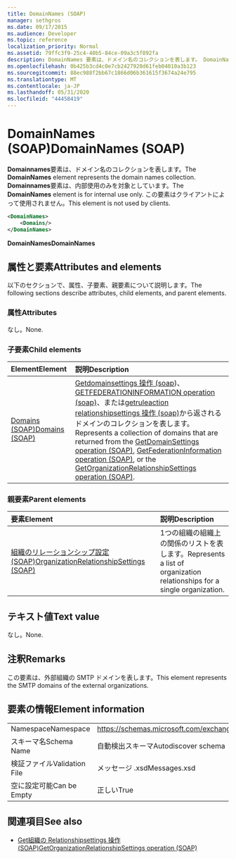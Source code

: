 ```yaml
---
title: DomainNames (SOAP)
manager: sethgros
ms.date: 09/17/2015
ms.audience: Developer
ms.topic: reference
localization_priority: Normal
ms.assetid: 79ffc3f9-25c4-40b5-84ce-09a3c5f892fa
description: DomainNames 要素は、ドメイン名のコレクションを表します。 DomainNames 要素は、内部使用のみを対象としています。 この要素はクライアントによって使用されません。
ms.openlocfilehash: 0b425b3cd4c0e7cb2427920d61feb04010a3b123
ms.sourcegitcommit: 88ec988f2bb67c1866d06b361615f3674a24e795
ms.translationtype: MT
ms.contentlocale: ja-JP
ms.lasthandoff: 05/31/2020
ms.locfileid: "44458419"
---
```

# <a name="domainnames-soap"></a><span data-ttu-id="33274-105">DomainNames (SOAP)</span><span class="sxs-lookup"><span data-stu-id="33274-105">DomainNames (SOAP)</span></span>

<span data-ttu-id="33274-106">**Domainnames**要素は、ドメイン名のコレクションを表します。</span><span class="sxs-lookup"><span data-stu-id="33274-106">The **DomainNames** element represents the domain names collection.</span></span> <span data-ttu-id="33274-107">**Domainnames**要素は、内部使用のみを対象としています。</span><span class="sxs-lookup"><span data-stu-id="33274-107">The **DomainNames** element is for internal use only.</span></span> <span data-ttu-id="33274-108">この要素はクライアントによって使用されません。</span><span class="sxs-lookup"><span data-stu-id="33274-108">This element is not used by clients.</span></span> 
  
```XML
<DomainNames>
    <Domains/>
</DomainNames>
```

 <span data-ttu-id="33274-109">**DomainNames**</span><span class="sxs-lookup"><span data-stu-id="33274-109">**DomainNames**</span></span>
## <a name="attributes-and-elements"></a><span data-ttu-id="33274-110">属性と要素</span><span class="sxs-lookup"><span data-stu-id="33274-110">Attributes and elements</span></span>

<span data-ttu-id="33274-111">以下のセクションで、属性、子要素、親要素について説明します。</span><span class="sxs-lookup"><span data-stu-id="33274-111">The following sections describe attributes, child elements, and parent elements.</span></span>
  
### <a name="attributes"></a><span data-ttu-id="33274-112">属性</span><span class="sxs-lookup"><span data-stu-id="33274-112">Attributes</span></span>

<span data-ttu-id="33274-113">なし。</span><span class="sxs-lookup"><span data-stu-id="33274-113">None.</span></span>
  
### <a name="child-elements"></a><span data-ttu-id="33274-114">子要素</span><span class="sxs-lookup"><span data-stu-id="33274-114">Child elements</span></span>

|<span data-ttu-id="33274-115">**Element**</span><span class="sxs-lookup"><span data-stu-id="33274-115">**Element**</span></span>|<span data-ttu-id="33274-116">**説明**</span><span class="sxs-lookup"><span data-stu-id="33274-116">**Description**</span></span>|
|:-----|:-----|
|[<span data-ttu-id="33274-117">Domains (SOAP)</span><span class="sxs-lookup"><span data-stu-id="33274-117">Domains (SOAP)</span></span>](domains-soap.md) <br/> |<span data-ttu-id="33274-118">[Getdomainsettings 操作 (soap](getdomainsettings-operation-soap.md))、 [GETFEDERATIONINFORMATION operation (soap)](getfederationinformation-operation-soap.md)、または[getruleaction relationshipsettings 操作 (soap)](getorganizationrelationshipsettings-operation-soap.md)から返されるドメインのコレクションを表します。</span><span class="sxs-lookup"><span data-stu-id="33274-118">Represents a collection of domains that are returned from the [GetDomainSettings operation (SOAP)](getdomainsettings-operation-soap.md), [GetFederationInformation operation (SOAP)](getfederationinformation-operation-soap.md), or the [GetOrganizationRelationshipSettings operation (SOAP)](getorganizationrelationshipsettings-operation-soap.md).</span></span>  <br/> |
   
### <a name="parent-elements"></a><span data-ttu-id="33274-119">親要素</span><span class="sxs-lookup"><span data-stu-id="33274-119">Parent elements</span></span>

|<span data-ttu-id="33274-120">**要素**</span><span class="sxs-lookup"><span data-stu-id="33274-120">**Element**</span></span>|<span data-ttu-id="33274-121">**説明**</span><span class="sxs-lookup"><span data-stu-id="33274-121">**Description**</span></span>|
|:-----|:-----|
|[<span data-ttu-id="33274-122">組織のリレーションシップ設定 (SOAP)</span><span class="sxs-lookup"><span data-stu-id="33274-122">OrganizationRelationshipSettings (SOAP)</span></span>](organizationrelationshipsettings-soap.md) <br/> |<span data-ttu-id="33274-123">1つの組織の組織上の関係のリストを表します。</span><span class="sxs-lookup"><span data-stu-id="33274-123">Represents a list of organization relationships for a single organization.</span></span>  <br/> |
   
## <a name="text-value"></a><span data-ttu-id="33274-124">テキスト値</span><span class="sxs-lookup"><span data-stu-id="33274-124">Text value</span></span>

<span data-ttu-id="33274-125">なし。</span><span class="sxs-lookup"><span data-stu-id="33274-125">None.</span></span>
  
## <a name="remarks"></a><span data-ttu-id="33274-126">注釈</span><span class="sxs-lookup"><span data-stu-id="33274-126">Remarks</span></span>

<span data-ttu-id="33274-127">この要素は、外部組織の SMTP ドメインを表します。</span><span class="sxs-lookup"><span data-stu-id="33274-127">This element represents the SMTP domains of the external organizations.</span></span>
  
## <a name="element-information"></a><span data-ttu-id="33274-128">要素の情報</span><span class="sxs-lookup"><span data-stu-id="33274-128">Element information</span></span>

|||
|:-----|:-----|
|<span data-ttu-id="33274-129">Namespace</span><span class="sxs-lookup"><span data-stu-id="33274-129">Namespace</span></span>  <br/> |https://schemas.microsoft.com/exchange/2010/Autodiscover  <br/> |
|<span data-ttu-id="33274-130">スキーマ名</span><span class="sxs-lookup"><span data-stu-id="33274-130">Schema Name</span></span>  <br/> |<span data-ttu-id="33274-131">自動検出スキーマ</span><span class="sxs-lookup"><span data-stu-id="33274-131">Autodiscover schema</span></span>  <br/> |
|<span data-ttu-id="33274-132">検証ファイル</span><span class="sxs-lookup"><span data-stu-id="33274-132">Validation File</span></span>  <br/> |<span data-ttu-id="33274-133">メッセージ .xsd</span><span class="sxs-lookup"><span data-stu-id="33274-133">Messages.xsd</span></span>  <br/> |
|<span data-ttu-id="33274-134">空に設定可能</span><span class="sxs-lookup"><span data-stu-id="33274-134">Can be Empty</span></span>  <br/> |<span data-ttu-id="33274-135">正しい</span><span class="sxs-lookup"><span data-stu-id="33274-135">True</span></span>  <br/> |
   
## <a name="see-also"></a><span data-ttu-id="33274-136">関連項目</span><span class="sxs-lookup"><span data-stu-id="33274-136">See also</span></span>

- [<span data-ttu-id="33274-137">Get組織の Relationshipsettings 操作 (SOAP)</span><span class="sxs-lookup"><span data-stu-id="33274-137">GetOrganizationRelationshipSettings operation (SOAP)</span></span>](getorganizationrelationshipsettings-operation-soap.md)

